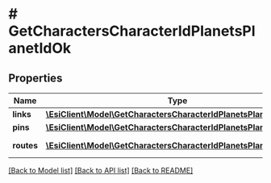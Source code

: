 # # GetCharactersCharacterIdPlanetsPlanetIdOk

## Properties

Name | Type | Description | Notes
------------ | ------------- | ------------- | -------------
**links** | [**\EsiClient\Model\GetCharactersCharacterIdPlanetsPlanetIdLink[]**](GetCharactersCharacterIdPlanetsPlanetIdLink.md) | links array |
**pins** | [**\EsiClient\Model\GetCharactersCharacterIdPlanetsPlanetIdPin[]**](GetCharactersCharacterIdPlanetsPlanetIdPin.md) | pins array |
**routes** | [**\EsiClient\Model\GetCharactersCharacterIdPlanetsPlanetIdRoute[]**](GetCharactersCharacterIdPlanetsPlanetIdRoute.md) | routes array |

[[Back to Model list]](../../README.md#models) [[Back to API list]](../../README.md#endpoints) [[Back to README]](../../README.md)

